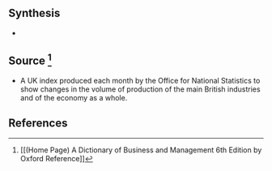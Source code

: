 ## Synthesis
- 
## Source [^1]
- A UK index produced each month by the Office for National Statistics to show changes in the volume of production of the main British industries and of the economy as a whole.
## References

[^1]: [[(Home Page) A Dictionary of Business and Management 6th Edition by Oxford Reference]]
